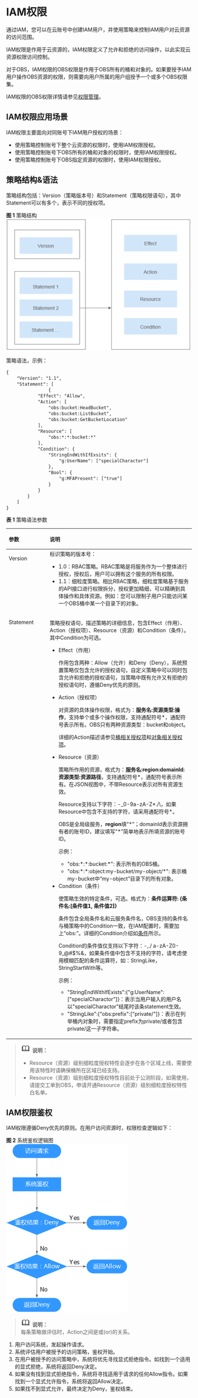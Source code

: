 # IAM权限<a name="obs_03_0110"></a>

通过IAM，您可以在云账号中创建IAM用户，并使用策略来控制IAM用户对云资源的访问范围。

IAM权限是作用于云资源的，IAM权限定义了允许和拒绝的访问操作，以此实现云资源权限访问控制。

对于OBS，IAM权限的OBS权限是作用于OBS所有的桶和对象的。如果要授予IAM用户操作OBS资源的权限，则需要向用户所属的用户组授予一个或多个OBS权限集。

IAM权限的OBS权限详情请参见[权限管理](https://support.huaweicloud.com/productdesc-obs/obs_03_0045.html)。

## IAM权限应用场景<a name="section01904185241"></a>

IAM权限主要面向对同账号下IAM用户授权的场景：

-   使用策略控制账号下整个云资源的权限时，使用IAM权限授权。
-   使用策略控制账号下OBS所有的桶和对象的权限时，使用IAM权限授权。
-   使用策略控制账号下OBS指定资源的权限时，使用IAM权限授权。

## 策略结构&语法<a name="section9268135516548"></a>

策略结构包括：Version（策略版本号）和Statement（策略权限语句），其中Statement可以有多个，表示不同的授权项。

**图 1**  策略结构<a name="fig96590586581"></a>  
![](figures/策略结构.png "策略结构")

策略语法，示例：

```
{
	"Version": "1.1",
	"Statement": [
                {
			"Effect": "Allow",
			"Action": [
				"obs:bucket:HeadBucket",
				"obs:bucket:ListBucket",
				"obs:bucket:GetBucketLocation"
			],
			"Resource": [
				"obs:*:*:bucket:*"
			],
			"Condition": {
				"StringEndWithIfExsits": {
					"g:UserName": ["specialCharactor"]
				},
				"Bool": {
					"g:MFAPresent": ["true"]
				}
			}
		}
	]
}
```

**表 1**  策略语法参数

<a name="table987212714414"></a>
<table><thead align="left"><tr id="row19873102713411"><th class="cellrowborder" valign="top" width="22.09%" id="mcps1.2.3.1.1"><p id="p178737272043"><a name="p178737272043"></a><a name="p178737272043"></a>参数</p>
</th>
<th class="cellrowborder" valign="top" width="77.91%" id="mcps1.2.3.1.2"><p id="p1887302718414"><a name="p1887302718414"></a><a name="p1887302718414"></a>说明</p>
</th>
</tr>
</thead>
<tbody><tr id="row17873027842"><td class="cellrowborder" valign="top" width="22.09%" headers="mcps1.2.3.1.1 "><p id="p48732027743"><a name="p48732027743"></a><a name="p48732027743"></a>Version</p>
</td>
<td class="cellrowborder" valign="top" width="77.91%" headers="mcps1.2.3.1.2 "><div class="p" id="p829912213615"><a name="p829912213615"></a><a name="p829912213615"></a>标识策略的版本号：<a name="ul1484412128619"></a><a name="ul1484412128619"></a><ul id="ul1484412128619"><li>1.0：RBAC策略。RBAC策略是将服务作为一个整体进行授权，授权后，用户可以拥有这个服务的所有权限。</li><li>1.1：细粒度策略。相比RBAC策略，细粒度策略基于服务的API接口进行权限拆分，授权更加精细，可以精确到具体操作和具体资源。例如：您可以限制子用户只能访问某一个OBS桶中某一个目录下的对象。</li></ul>
</div>
</td>
</tr>
<tr id="row187317273414"><td class="cellrowborder" valign="top" width="22.09%" headers="mcps1.2.3.1.1 "><p id="p108731927249"><a name="p108731927249"></a><a name="p108731927249"></a>Statement</p>
</td>
<td class="cellrowborder" valign="top" width="77.91%" headers="mcps1.2.3.1.2 "><p id="p17113185672413"><a name="p17113185672413"></a><a name="p17113185672413"></a>策略授权语句，描述策略的详细信息，包含Effect（作用）、Action（授权项）、Resource（资源）和Condition（条件）。其中Condition为可选。</p>
<div class="p" id="p151471577233"><a name="p151471577233"></a><a name="p151471577233"></a><a name="ul1802181615716"></a><a name="ul1802181615716"></a><ul id="ul1802181615716"><li>Effect（作用）<p id="p1880291618711"><a name="p1880291618711"></a><a name="p1880291618711"></a>作用包含两种：Allow（允许）和Deny（Deny），系统预置策略仅包含允许的授权语句，自定义策略中可以同时包含允许和拒绝的授权语句，当策略中既有允许又有拒绝的授权语句时，遵循Deny优先的原则。</p>
</li><li>Action（授权项）<p id="p14803201610710"><a name="p14803201610710"></a><a name="p14803201610710"></a>对资源的具体操作权限，格式为：<strong id="b192646334347"><a name="b192646334347"></a><a name="b192646334347"></a>服务名:资源类型:操作</strong>，支持单个或多个操作权限，支持通配符号*，通配符号表示所有。OBS只有两种资源类型：bucket和object。</p>
<p id="p14722126133617"><a name="p14722126133617"></a><a name="p14722126133617"></a>详细的Action描述请参见<a href="https://support.huaweicloud.com/api-obs/zh-cn_topic_0173616349.html" target="_blank" rel="noopener noreferrer">桶相关授权项</a>和<a href="https://support.huaweicloud.com/api-obs/zh-cn_topic_0174453173.html" target="_blank" rel="noopener noreferrer">对象相关授权项</a>。</p>
</li><li>Resource（资源）<p id="p1323103805814"><a name="p1323103805814"></a><a name="p1323103805814"></a>策略所作用的资源，格式为：<strong id="b3224387586"><a name="b3224387586"></a><a name="b3224387586"></a>服务名:region:domainId:资源类型:资源路径</strong>，支持通配符号*，通配符号表示所有。在JSON视图中，不带Resource表示对所有资源生效。</p>
<p id="p171041029163018"><a name="p171041029163018"></a><a name="p171041029163018"></a>Resource支持以下字符：-_0-9a-zA-Z*./\，如果Resource中包含不支持的字符，请采用通配符号*。</p>
<p id="p8573162614402"><a name="p8573162614402"></a><a name="p8573162614402"></a>OBS是全局级服务，<strong id="b7753174784018"><a name="b7753174784018"></a><a name="b7753174784018"></a>region</strong>填“*”；domainId表示资源拥有者的账号ID，建议填写“*”简单地表示所填资源的账号ID。</p>
<p id="p117043393813"><a name="p117043393813"></a><a name="p117043393813"></a>示例：</p>
<a name="ul1640191817385"></a><a name="ul1640191817385"></a><ul id="ul1640191817385"><li>"obs:*:*:bucket:*": 表示所有的OBS桶。</li><li>"obs:*:*:object:my-bucket/my-object/*": 表示桶my-bucket中<span class="filepath" id="filepath13157218163918"><a name="filepath13157218163918"></a><a name="filepath13157218163918"></a>“my-object”</span>目录下的所有对象。</li></ul>
</li><li>Condition（条件）<p id="p5436173893114"><a name="p5436173893114"></a><a name="p5436173893114"></a>使策略生效的特定条件，可选。格式为：<strong id="b182541230153918"><a name="b182541230153918"></a><a name="b182541230153918"></a>条件运算符: {条件名:[条件值1, 条件值2]}</strong></p>
<p id="p1836271573211"><a name="p1836271573211"></a><a name="p1836271573211"></a>条件包含全局条件名和云服务条件名，OBS支持的条件名与桶策略中的Condition一致，在IAM配置时，需要加上“obs:”。详细的Condition介绍如<a href="条件.md">条件</a>所示。</p>
<p id="p47313304358"><a name="p47313304358"></a><a name="p47313304358"></a>Condition的条件值仅支持以下字符：-,./ a-zA-Z0-9_@#$%&amp;，如果条件值中包含不支持的字符，请考虑使用模糊匹配的条件运算符，如：StringLike，StringStartWith等。</p>
<p id="p2065131212304"><a name="p2065131212304"></a><a name="p2065131212304"></a>示例：</p>
<a name="ul1651171243020"></a><a name="ul1651171243020"></a><ul id="ul1651171243020"><li>"StringEndWithIfExists":{"g:UserName":["specialCharactor"]}：表示当用户输入的用户名以"specialCharactor"结尾时该条statement生效。</li><li>"StringLike":{"obs:prefix":["private/"]}：表示在列举桶内对象时，需要指定prefix为private/或者包含private/这一子字符串。</li></ul>
</li></ul>
</div>
</td>
</tr>
</tbody>
</table>

>![](public_sys-resources/icon-note.gif) **说明：**   
>-   Resource（资源）级别细粒度授权特性会逐步在各个区域上线，需要使用该特性时请确保桶所在区域已经支持。  
>-   Resource（资源）级别细粒度授权特性目前处于公测阶段，如需使用，请提交工单到OBS，申请开通Resource（资源）级别细粒度授权特性白名单。  

## IAM权限鉴权<a name="section477513429495"></a>

IAM权限遵循Deny优先的原则。在用户访问资源时，权限检查逻辑如下：

**图 2**  系统鉴权逻辑图<a name="fig1757455075016"></a>  
![](figures/系统鉴权逻辑图.png "系统鉴权逻辑图")

>![](public_sys-resources/icon-note.gif) **说明：**   
>每条策略做评估时，Action之间是或\(or\)的关系。  

1.  用户访问系统，发起操作请求。
2.  系统评估用户被授予的访问策略，鉴权开始。
3.  在用户被授予的访问策略中，系统将优先寻找显式拒绝指令。如找到一个适用的显式拒绝，系统将返回Deny决定。
4.  如果没有找到显式拒绝指令，系统将寻找适用于请求的任何Allow指令。如果找到一个显式允许指令，系统将返回Allow决定。
5.  如果找不到显式允许，最终决定为Deny，鉴权结束。


